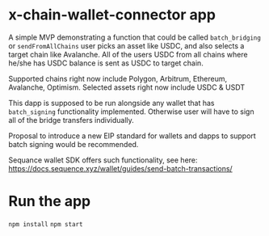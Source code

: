 # x-chain-wallet-connector app

A simple MVP demonstrating a function that could be called `batch_bridging` or `sendFromAllChains` user picks an asset like USDC, and also selects a target chain like Avalanche. All of the users USDC from all chains where he/she has USDC balance is sent as USDC to target chain.

Supported chains right now include Polygon, Arbitrum, Ethereum, Avalanche, Optimism.
Selected assets right now include USDC & USDT

This dapp is supposed to be run alongside any wallet that has `batch_signing` functionality implemented. Otherwise user will have to sign all of the bridge transfers individually.

Proposal to introduce a new EIP standard for wallets and dapps to support batch signing would be recommended. 

Sequance wallet SDK offers such functionality, see here: https://docs.sequence.xyz/wallet/guides/send-batch-transactions/
# Run the app

`npm install`
`npm start`
